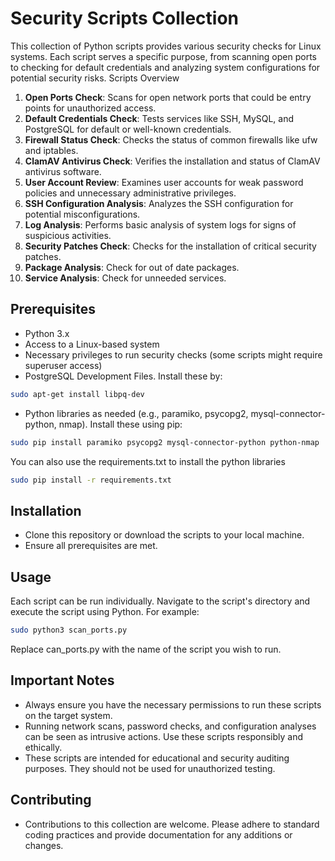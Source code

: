 # Security Scripts Collection

This collection of Python scripts provides various security checks for Linux systems. Each script serves a specific purpose, from scanning open ports to checking for default credentials and analyzing system configurations for potential security risks.
Scripts Overview

1. **Open Ports Check**: Scans for open network ports that could be entry points for unauthorized access.
2. **Default Credentials Check**: Tests services like SSH, MySQL, and PostgreSQL for default or well-known credentials.
3. **Firewall Status Check**: Checks the status of common firewalls like ufw and iptables.
4. **ClamAV Antivirus Check**: Verifies the installation and status of ClamAV antivirus software.
5. **User Account Review**: Examines user accounts for weak password policies and unnecessary administrative privileges.
6. **SSH Configuration Analysis**: Analyzes the SSH configuration for potential misconfigurations.
7. **Log Analysis**: Performs basic analysis of system logs for signs of suspicious activities.
8. **Security Patches Check**: Checks for the installation of critical security patches.
9. **Package Analysis**: Check for out of date packages.
10. **Service Analysis**: Check for unneeded services.

## Prerequisites

- Python 3.x
- Access to a Linux-based system
- Necessary privileges to run security checks (some scripts might require superuser access)
- PostgreSQL Development Files. Install these by:
```bash
sudo apt-get install libpq-dev
```
- Python libraries as needed (e.g., paramiko, psycopg2, mysql-connector-python, nmap). Install these using pip:

```bash
sudo pip install paramiko psycopg2 mysql-connector-python python-nmap
```
You can also use the requirements.txt to install the python libraries
```bash
sudo pip install -r requirements.txt
```

## Installation

- Clone this repository or download the scripts to your local machine.
- Ensure all prerequisites are met.

## Usage

Each script can be run individually. Navigate to the script's directory and execute the script using Python. For example:
```bash
sudo python3 scan_ports.py
```

Replace can_ports.py with the name of the script you wish to run.

## Important Notes

- Always ensure you have the necessary permissions to run these scripts on the target system.
- Running network scans, password checks, and configuration analyses can be seen as intrusive actions. Use these scripts responsibly and ethically.
- These scripts are intended for educational and security auditing purposes. They should not be used for unauthorized testing.

## Contributing

- Contributions to this collection are welcome. Please adhere to standard coding practices and provide documentation for any additions or changes.
